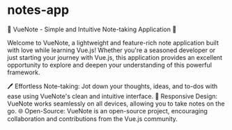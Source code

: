 # notes-app

📝 VueNote - Simple and Intuitive Note-taking Application 📝

Welcome to VueNote, a lightweight and feature-rich note application built with love while learning Vue.js! Whether you're a seasoned developer or just starting your journey with Vue.js, this application provides an excellent opportunity to explore and deepen your understanding of this powerful framework.

🖊️ Effortless Note-taking: Jot down your thoughts, ideas, and to-dos with ease using VueNote's clean and intuitive interface.
📱 Responsive Design: VueNote works seamlessly on all devices, allowing you to take notes on the go.
🌐 Open-Source: VueNote is an open-source project, encouraging collaboration and contributions from the Vue.js community.
